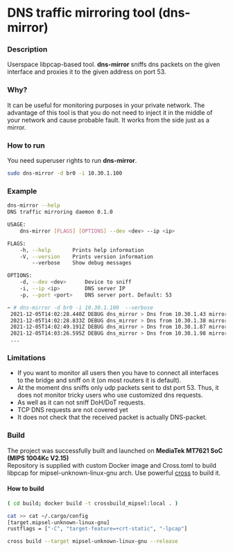 # DNS traffic mirroring tool (**dns-mirror**)

### Description

Userspace libpcap-based tool. **dns-mirror** sniffs dns packets on the given interface and proxies it to the given address on port 53.

### Why?

It can be useful for monitoring purposes in your private network. The advantage of this tool is that you do not need to
inject it in the middle of your network and cause probable fault. It works from the side just as a mirror.

### How to run

You need superuser rights to run **dns-mirror**.
```bash
sudo dns-mirror -d br0 -i 10.30.1.100
```

### Example
```bash
dns-mirror --help
DNS traffic mirroring daemon 0.1.0

USAGE:
    dns-mirror [FLAGS] [OPTIONS] --dev <dev> --ip <ip>

FLAGS:
    -h, --help       Prints help information
    -V, --version    Prints version information
        --verbose    Show debug messages

OPTIONS:
    -d, --dev <dev>      Device to sniff
    -i, --ip <ip>        DNS server IP
    -p, --port <port>    DNS server port. Default: 53
```

```bash
~ # dns-mirror -d br0 -i 10.30.1.100  --verbose
 2021-12-05T14:02:28.440Z DEBUG dns_mirror > Dns from 10.30.1.43 mirrored to 10.30.1.100:53
 2021-12-05T14:02:28.833Z DEBUG dns_mirror > Dns from 10.30.1.38 mirrored to 10.30.1.100:53
 2021-12-05T14:02:49.191Z DEBUG dns_mirror > Dns from 10.30.1.87 mirrored to 10.30.1.100:53
 2021-12-05T14:03:26.595Z DEBUG dns_mirror > Dns from 10.30.1.98 mirrored to 10.30.1.100:53
 ...
 ```

### Limitations

- If you want to monitor all users then you have to connect all interfaces to the bridge and sniff on it (on most
  routers it is default).
- At the moment dns sniffs only udp packets sent to dst port 53. Thus, it does not monitor tricky users who use
  customized dns requests.
- As well as it can not sniff DoH/DoT requests.
- TCP DNS requests are not covered yet
- It does not check that the received packet is actually DNS-packet.

### Build

The project was successfully built and launched on **MediaTek MT7621 SoC (MIPS 1004Kc V2.15)**  
Repository is supplied with custom Docker image and Cross.toml to build libpcap for mipsel-unknown-linux-gnu arch.
Use powerful [cross](https://github.com/rust-embedded/cross) to build it.

#### How to build

```bash
( cd build; docker build -t crossbuild_mipsel:local . )

cat >> cat ~/.cargo/config
[target.mipsel-unknown-linux-gnu]
rustflags = ["-C", "target-feature=+crt-static", "-lpcap"]

cross build --target mipsel-unknown-linux-gnu --release
```